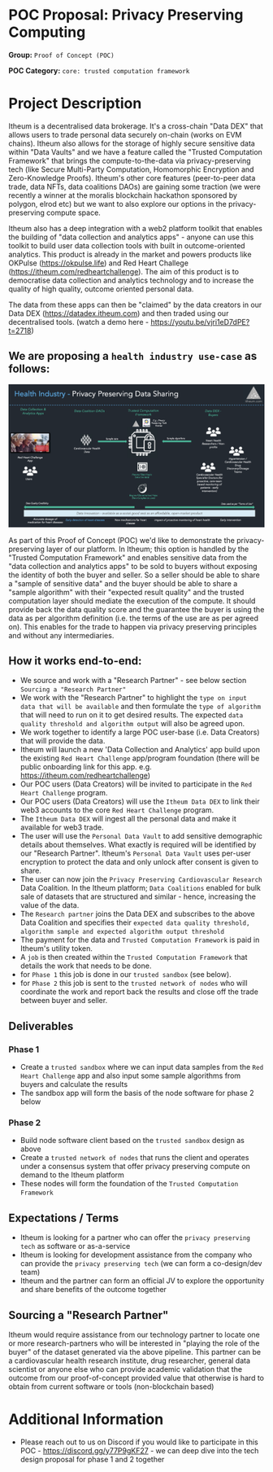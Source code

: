 # POC Proposal: Privacy Preserving Computing

**Group:** `Proof of Concept (POC)`

**POC Category:** `core: trusted computation framework`


# Project Description
Itheum is a decentralised data brokerage. It's a cross-chain "Data DEX" that allows users to trade personal data securely on-chain (works on EVM chains). Itheum also allows for the storage of highly secure sensitive data within "Data Vaults" and we have a feature called the "Trusted Computation Framework" that brings the compute-to-the-data via privacy-preserving tech (like Secure Multi-Party Computation, Homomorphic Encryption and Zero-Knowledge Proofs). Itheum's other core features (peer-to-peer data trade, data NFTs, data coalitions DAOs) are gaining some traction (we were recently a winner at the moralis blockchain hackathon sponsored by polygon, elrod etc) but we want to also explore our options in the privacy-preserving compute space.

Itheum also has a deep integration with a web2 platform toolkit that enables the building of "data collection and analytics apps" - anyone can use this toolkit to build user data collection tools with built in outcome-oriented analytics. This product is already in the market and powers products like OKPulse (https://okpulse.life) and Red Heart Challege (https://itheum.com/redheartchallenge). The aim of this product is to democratise data collection and analytics technology and to increase the quality of high quality, outcome oriented personal data.

The data from these apps can then be "claimed" by the data creators in our Data DEX (https://datadex.itheum.com) and then traded using our decentralised tools. (watch a demo here - https://youtu.be/vjri1eD7dPE?t=2718)

## We are proposing a `health industry use-case` as follows:

![Itheum Data DEX](https://raw.githubusercontent.com/Itheum/devgrants/rebrand/img/poc-privacy-preserving-tech.png)

As part of this Proof of Concept (POC) we'd like to demonstrate the privacy-preserving layer of our platform. In Itheum; this option is handled by the "Trusted Computation Framework" and enables sensitive data from the "data collection and analytics apps" to be sold to buyers without exposing the identity of both the buyer and seller. So a seller should be able to share a "sample of sensitive data" and the buyer should be able to share a "sample algorithm" with their "expected result quality" and the trusted computation layer should mediate the execution of the compute. It should provide back the data quality score and the guarantee the buyer is using the data as per algorithm definition (i.e. the terms of the use are as per agreed on). This enables for the trade to happen via privacy preserving principles and without any intermediaries.

## How it works end-to-end:
- We source and work with a "Research Partner" - see below section `Sourcing a "Research Partner"`
- We work with the "Research Partner" to highlight the `type on input data that will be available` and then formulate the `type of algorithm` that will need to run on it to get desired results. The expected `data quality threshold and algorithm output` will also be agreed upon.
- We work together to identify a large POC user-base (i.e. Data Creators) that will provide the data.
- Itheum will launch a new 'Data Collection and Analytics' app build upon the existing `Red Heart Challenge` app/program foundation (there will be public onboarding link for this app. e.g. https://itheum.com/redheartchallenge)
- Our POC users (Data Creators) will be invited to participate in the `Red Heart Challenge` program.
- Our POC users (Data Creators) will use the `Itheum Data DEX` to link their web3 accounts to the core `Red Heart Challenge` program.
- The `Itheum Data DEX` will ingest all the personal data and make it available for web3 trade.
- The user will use the `Personal Data Vault` to add sensitive demographic details about themselves. What exactly is required will be identified by our "Research Partner". Itheum's `Personal Data Vault` uses per-user encryption to protect the data and only unlock after consent is given to share.
- The user can now join the `Privacy Preserving Cardiovascular Research` Data Coalition. In the Itheum platform; `Data Coalitions` enabled for bulk sale of datasets that are structured and similar - hence, increasing the value of the data.
- The `Research partner` joins the Data DEX and subscribes to the above Data Coalition and specifies their `expected data quality threshold, algorithm sample and expected algorithm output threshold`
- The payment for the data and `Trusted Computation Framework` is paid in Itheum's utility token.
- A `job` is then created within the `Trusted Computation Framework` that details the work that needs to be done.
- for `Phase 1` this job is done in our `trusted sandbox` (see below).
- for `Phase 2` this job is sent to the `trusted network of nodes` who will coordinate the work and report back the results and close off the trade between buyer and seller.

## Deliverables
### Phase 1
- Create a `trusted sandbox` where we can input data samples from the `Red Heart Challenge` app and also input some sample algorithms from buyers and calculate the results
- The sandbox app will form the basis of the node software for phase 2 below

### Phase 2
- Build node software client based on the `trusted sandbox` design as above
- Create a `trusted network of nodes` that runs the client and operates under a consensus system that offer privacy preserving compute on demand to the Itheum platform
- These nodes will form the foundation of the `Trusted Computation Framework`

## Expectations / Terms
- Itheum is looking for a partner who can offer the `privacy preserving tech` as software or as-a-service
- Itheum is looking for development assistance from the company who can provide the `privacy preserving tech` (we can form a co-design/dev team)
- Itheum and the partner can form an official JV to explore the opportunity and share benefits of the outcome together

## Sourcing a "Research Partner" 
Itheum would require assistance from our technology partner to locate one or more research-partners who will be interested in "playing the role of the buyer" of the dataset generated via the above pipeline. This partner can be a cardiovascular health research institute, drug researcher, general data scientist or anyone else who can provide academic validation that the outcome from our proof-of-concept provided value that otherwise is hard to obtain from current software or tools (non-blockchain based)

# Additional Information

- Please reach out to us on Discord if you would like to participate in this POC - https://discord.gg/y77P9gKF27 - we can deep dive into the tech design proposal for phase 1 and 2 together
